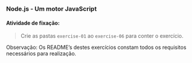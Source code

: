 ### Node.js - Um motor JavaScript

####  Atividade de fixação:
> Crie as pastas `exercise-01` ao `exercise-06` para conter o exercício.

Observação: Os README’s destes exercícios constam todos os requisitos necessários para realização.

